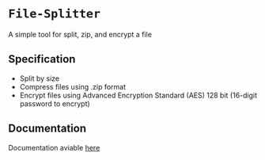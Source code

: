 # `File-Splitter`

A simple tool for split, zip, and encrypt a file

## Specification

- Split by size
- Compress files using .zip format
- Encrypt files using Advanced Encryption Standard (AES) 128 bit (16-digit password to encrypt)

## Documentation
Documentation aviable [here](doc/Screenshot.jpg)
